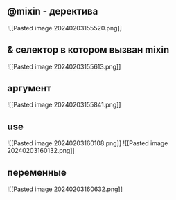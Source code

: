 
## @mixin - деректива 
![[Pasted image 20240203155520.png]]

## & селектор в котором вызван mixin
![[Pasted image 20240203155613.png]]


## аргумент 
![[Pasted image 20240203155841.png]]


## use
![[Pasted image 20240203160108.png]]
![[Pasted image 20240203160132.png]]
## переменные
![[Pasted image 20240203160632.png]]